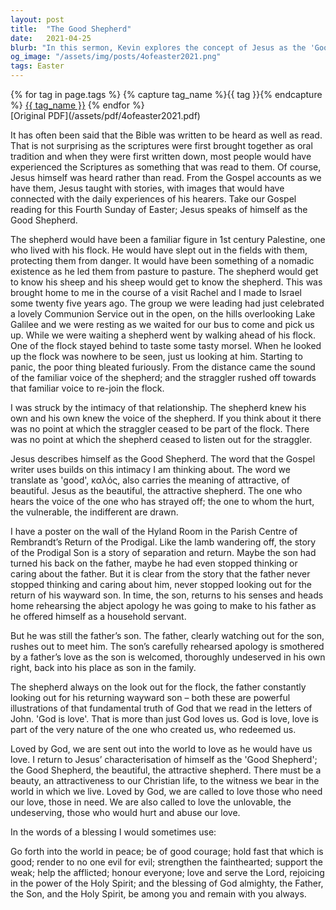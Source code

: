 ```yaml
---
layout: post
title:  "The Good Shepherd"
date:   2021-04-25
blurb: "In this sermon, Kevin explores the concept of Jesus as the 'Good Shepherd', drawing parallels between the shepherd's intimate relationship with his flock and God's love for humanity. He emphasizes that God's love is not just an action, but a fundamental part of His nature. This sermon encourages us to reflect God's love in our own lives, showing kindness and compassion even to those who may seem undeserving."
og_image: "/assets/img/posts/4ofeaster2021.png"
tags: Easter
---    
```

<div class="tag-pills">
  {% for tag in page.tags %}
    {% capture tag_name %}{{ tag }}{% endcapture %}
    <a href="{{ site.baseurl }}/tag/{{ tag_name }}" class="tag-pill">{{ tag_name }}</a>
  {% endfor %}
</div>
[Original PDF](/assets/pdf/4ofeaster2021.pdf)

It has often been said that the Bible was written to be heard as well as read. That is not surprising as the scriptures were first brought together as oral tradition and when they were first written down, most people would have experienced the Scriptures as something that was read to them. Of course, Jesus himself was heard rather than read. From the Gospel accounts as we have them, Jesus taught with stories, with images that would have connected with the daily experiences of his hearers. Take our Gospel reading for this Fourth Sunday of Easter; Jesus speaks of himself as the Good Shepherd.

The shepherd would have been a familiar figure in 1st century Palestine, one who lived with his flock. He would have slept out in the fields with them, protecting them from danger. It would have been something of a nomadic existence as he led them from pasture to pasture. The shepherd would get to know his sheep and his sheep would get to know the shepherd. This was brought home to me in the course of a visit Rachel and I made to Israel some twenty five years ago. The group we were leading had just celebrated a lovely Communion Service out in the open, on the hills overlooking Lake Galilee and we were resting as we waited for our bus to come and pick us up. While we were waiting a shepherd went by walking ahead of his flock. One of the flock stayed behind to taste some tasty morsel. When he looked up the flock was nowhere to be seen, just us looking at him. Starting to panic, the poor thing bleated furiously. From the distance came the sound of the familiar voice of the shepherd; and the straggler rushed off towards that familiar voice to re-join the flock.

I was struck by the intimacy of that relationship. The shepherd knew his own and his own knew the voice of the shepherd. If you think about it there was no point at which the straggler ceased to be part of the flock. There was no point at which the shepherd ceased to listen out for the straggler.

Jesus describes himself as the Good Shepherd. The word that the Gospel writer uses builds on this intimacy I am thinking about. The word we translate as 'good', καλός, also carries the meaning of attractive, of beautiful. Jesus as the beautiful, the attractive shepherd. The one who hears the voice of the one who has strayed off; the one to whom the hurt, the vulnerable, the indifferent are drawn.

I have a poster on the wall of the Hyland Room in the Parish Centre of Rembrandt’s Return of the Prodigal. Like the lamb wandering off, the story of the Prodigal Son is a story of separation and return. Maybe the son had turned his back on the father, maybe he had even stopped thinking or caring about the father. But it is clear from the story that the father never stopped thinking and caring about him, never stopped looking out for the return of his wayward son. In time, the son, returns to his senses and heads home rehearsing the abject apology he was going to make to his father as he offered himself as a household servant.

But he was still the father’s son. The father, clearly watching out for the son, rushes out to meet him. The son’s carefully rehearsed apology is smothered by a father’s love as the son is welcomed, thoroughly undeserved in his own right, back into his place as son in the family.

The shepherd always on the look out for the flock, the father constantly looking out for his returning wayward son – both these are powerful illustrations of that fundamental truth of God that we read in the letters of John. 'God is love'. That is more than just God loves us. God is love, love is part of the very nature of the one who created us, who redeemed us.

Loved by God, we are sent out into the world to love as he would have us love. I return to Jesus’ characterisation of himself as the 'Good Shepherd'; the Good Shepherd, the beautiful, the attractive shepherd. There must be a beauty, an attractiveness to our Christian life, to the witness we bear in the world in which we live. Loved by God, we are called to love those who need our love, those in need. We are also called to love the unlovable, the undeserving, those who would hurt and abuse our love.

In the words of a blessing I would sometimes use:

Go forth into the world in peace;
be of good courage;
hold fast that which is good;
render to no one evil for evil;
strengthen the fainthearted; support the weak;
help the afflicted; honour everyone;
love and serve the Lord,
rejoicing in the power of the Holy Spirit;
and the blessing of God almighty,
the Father, the Son, and the Holy Spirit,
be among you and remain with you always.
